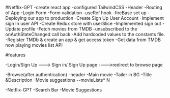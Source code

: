 #Netflix-GPT
-create react app
-configured TailwindCSS
-Header
-Routing of App
-Login Form
-Form validation
-useRef hook
-fireBase set up
-Deploying our app to production
-Create Sign Up  User Account
-Implement sign In user API
-Create Redux store  with userSlice
-Implemented sign out 
-Update profile 
-Fetch movies from TMDB
-unsubscribed to the onAuthStateChanged call back 
-Add hardcoded values to the constants file.
-Register TMDb & create an app & get access token
-Get data from TMDB now playing  movies list API



#features

-Login/Sign Up
  ---> Sign in/ Sign Up page
  ---->redirect to browse page

-Browse(after authentication)
  -header
  -Main movie
    -Tailer in BG
    -Title &Description
    -Movie suggestions
      --movieLists* N

-Netflix-GPT
  -Search Bar
  -Movie Suggestions